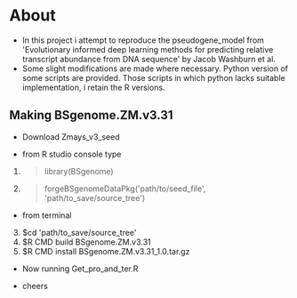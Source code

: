 # About
* In this project i attempt to reproduce the pseudogene_model from 'Evolutionary informed deep learning methods for predicting relative transcript abundance from DNA sequence' by Jacob Washburn et al.
* Some slight modifications are made where necessary. Python version of some scripts are provided. Those scripts in which python lacks suitable implementation, i retain the R versions.

## Making BSgenome.ZM.v3.31
* Download Zmays_v3_seed

* from R studio console type

1. >library(BSgenome)
2. >forgeBSgenomeDataPkg('path/to/seed_file', 'path/to_save/source_tree')

* from terminal
3. $cd 'path/to_save/source_tree'
4. $R CMD build BSgenome.ZM.v3.31
5. $R CMD install BSgenome.ZM.v3.31_1.0.tar.gz

* Now running Get_pro_and_ter.R

* cheers 

